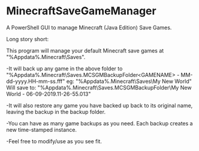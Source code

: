 # MinecraftSaveGameManager
A PowerShell GUI to manage Minecraft (Java Edition) Save Games.

Long story short:

This program will manage your default Minecraft save games at "%Appdata%\.Minecraft\Saves\".

-It will back up any game in the above folder to "%Appdata%\.Minecraft\Saves\.MCSGMBackupFolder\<GAMENAME> - MM-dd-yyyy.HH-mm-ss.fff"
eg:
  "%Appdata%\.Minecraft\Saves\My New World"
  Will save to:
  "%Appdata%\.Minecraft\Saves\.MCSGMBackupFolder\My New World - 06-09-2019.11-26-55.013"
  
-It will also restore any game you have backed up back to its original name, leaving the backup in the backup folder.

-You can have as many game backups as you need.  Each backup creates a new time-stamped instance.

-Feel free to modify/use as you see fit.
